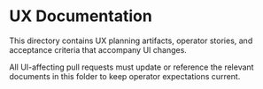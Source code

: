 # UX Documentation

This directory contains UX planning artifacts, operator stories, and acceptance criteria that accompany UI changes.

All UI-affecting pull requests must update or reference the relevant documents in this folder to keep operator expectations current.
